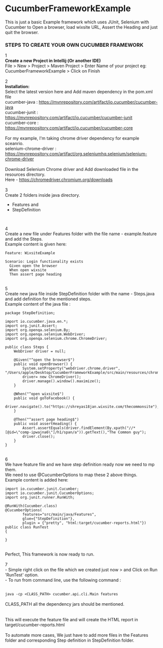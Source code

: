 # CucumberFrameworkExample
This is just a basic Example framework which uses JUnit, Selenium with Cucumber to Open a browser, load wixsite URL, Assert the Heading and just quit the browser.

### STEPS TO CREATE YOUR OWN CUCUMBER FRAMEWORK

1 <br>
**Create a new Project in Intellij:(Or another IDE)** <br>
File > New > Project > Maven Project > Enter Name of your project eg: CucumberFrameworkExample > Click on Finish
 <br>
 <br>
2  <br>
**Installation:**<br>
Select the latest version here and Add maven dependency in the pom.xml file<br>
cucumber-java  : https://mvnrepository.com/artifact/io.cucumber/cucumber-java <br>
cucumber-junit : https://mvnrepository.com/artifact/io.cucumber/cucumber-junit <br>
cucumber-core : https://mvnrepository.com/artifact/io.cucumber/cucumber-core <br>
<br>
For my example, I'm taking chrome driver dependency for example sceanrio.<br>
selenium-chrome-driver : https://mvnrepository.com/artifact/org.seleniumhq.selenium/selenium-chrome-driver <br>
<br>
Download Selenium Chrome driver and Add downloaded file in the resources directory.<br>
Here - https://chromedriver.chromium.org/downloads
<br> <br>
3 <br>
Create 2 folders inside java directory.
- Features and <br>
- StepDefinition<br>
 <br>
 
4 <br>
Create a new file under Features folder with the file name - example.feature and add the Steps.<br>
Example content is given here: <br>

```
Feature: WixsiteExample

Scenario: Login functionality exists
  Given open the browser
  When open wixsite
  Then assert page heading
```
 <br>
5 <br>
Create new java file inside StepDefinition folder with the name - Steps.java and add definition for the mentioned steps.<br>
Example content of the java file : <br>

```
package StepDefinition;

import io.cucumber.java.en.*;
import org.junit.Assert;
import org.openqa.selenium.By;
import org.openqa.selenium.WebDriver;
import org.openqa.selenium.chrome.ChromeDriver;

public class Steps {
    WebDriver driver = null;

    @Given("^open the browser$")
    public void openBrowser() {
        System.setProperty("webdriver.chrome.driver", "/Users/apple/Desktop/CucumberFrameworkExample/src/main/resources/chromedriver");
        driver= new ChromeDriver();
        driver.manage().window().maximize();
    }

    @When("^open wixsite$")
    public void goToFacebook() {
        driver.navigate().to("https://shreyas18jan.wixsite.com/thecommonsite");
    }

    @Then("^assert page heading$")
    public void assertHeading() {
        Assert.assertEquals(driver.findElement(By.xpath("//*[@id=\"comp-ipwajna6\"]/h1/span/a")).getText(),"The Common guy");
        driver.close();
    }
}
```

 <br>
6 <br>
We have feature file and we have step definition ready now we need to mp them.<br>
We need to use @CucumberOptions to map these 2 above things.<br>
Example content is added here:<br>

```
import io.cucumber.junit.Cucumber;
import io.cucumber.junit.CucumberOptions;
import org.junit.runner.RunWith;

@RunWith(Cucumber.class)
@CucumberOptions(
        features="src/main/java/Features",
        glue={"StepDefinition"},
        plugin = {"pretty", "html:target/cucumber-reports.html"})
public class RunTest
{

}
```
 
 <br>
Perfect, This framework is now ready to run.<br>
<br>
7 <br>
- Simple right click on the file which we created just now > and Click on Run 'RunTest' option.<br>
- To run from command line, use the following command :<br>
 <br>
 
```java -cp <CLASS_PATH> cucumber.api.cli.Main features```
 <br>
 <br>
CLASS_PATH all the dependency jars should be mentioned.<br>
 <br> <br>
This will execute the feature file and will create the HTML report in target/cucumber-reports.html
 <br> <br>
To automate more cases, We just have to add more files in the Features folder and corresponding Step definition in StepDefinition folder.
